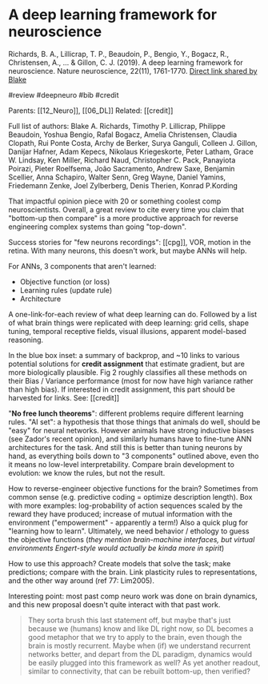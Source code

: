 # A deep learning framework for neuroscience

Richards, B. A., Lillicrap, T. P., Beaudoin, P., Bengio, Y., Bogacz, R., Christensen, A., ... & Gillon, C. J. (2019). A deep learning framework for neuroscience. Nature neuroscience, 22(11), 1761-1770.
[Direct link shared by Blake](https://www.nature.com/articles/s41593-019-0520-2.epdf?shared_access_token=n1zyUZ6-ypeHWkeaEs1FPNRgN0jAjWel9jnR3ZoTv0N5dsTXXcjpcGP7i54eL_L9GTMgy1V6NUDPE4-SxE_8Ip1gIa5G35VU4LeqRZ56IGy5uMJKd6aUZ4JeYonqPfWkstTCNFgazGPl8xJGrQAvuw%3D%3D)

#review #deepneuro #bib #credit

Parents: [[12_Neuro]], [[06_DL]]
Related: [[credit]]

Full list of authors: 
Blake A. Richards, Timothy P. Lillicrap, Philippe Beaudoin, Yoshua Bengio, Rafal
Bogacz, Amelia Christensen, Claudia Clopath, Rui Ponte Costa, Archy de Berker, Surya Ganguli, Colleen J. Gillon, Danijar Hafner, Adam Kepecs, Nikolaus Kriegeskorte, Peter Latham, Grace W. Lindsay, Ken Miller, Richard Naud, Christopher C. Pack, Panayiota Poirazi, Pieter Roelfsema, João Sacramento, Andrew
Saxe, Benjamin Scellier, Anna Schapiro, Walter Senn, Greg Wayne, Daniel Yamins, Friedemann Zenke, Joel Zylberberg, Denis Therien, Konrad P.Kording

That impactful opinion piece with 20 or something coolest comp neuroscientists. Overall, a great review to cite every time you claim that "bottom-up then compare" is a more productive approach for reverse engineering complex systems than going "top-down".

Success stories for "few neurons recordings": [[cpg]], VOR, motion in the retina. With many neurons, this doesn't work, but maybe ANNs will help.

For ANNs, 3 components that aren't learned:
* Objective function (or loss)
* Learning rules (update rule)
* Architecture

A one-link-for-each review of what deep learning can do. Followed by a list of what brain things were replicated with deep learning: grid cells, shape tuning, temporal receptive fields, visual illusions, apparent model-based reasoning.

In the blue box inset: a summary of backprop, and ~10 links to various potential solutions for **credit assignment** that estimate gradient, but are more biologically plausible. Fig 2 roughly classifies all these methods on their Bias / Variance performance (most for now have high variance rather than high bias). If interested in credit assignment, this part should be harvested for links. See: [[credit]]

"**No free lunch theorems**": different problems require different learning rules. "AI set": a hypothesis that those things that animals do well, should be "easy" for neural networks. However animals have strong inductive biases (see Zador's recent opinion), and similarly humans have to fine-tune ANN architectures for the task. And still this is better than tuning neurons by hand, as everything boils down to "3 components" outlined above, even tho it means no low-level interpretability. Compare brain development to evolution: we know the rules, but not the result.

How to reverse-engineer objective functions for the brain? Sometimes from common sense (e.g. predictive coding = optimize description length). Box with more examples: log-probability of action sequences scaled by the reward they have produced; increase of mutual information with the environment ("empowerment" - apparently a term!) Also a quick plug for "learning how to learn". Ultimately, we need behavior / ethology to guess the objective functions (*they mention brain-machine interfaces, but virtual environments Engert-style would actually be kinda more in spirit*)

How to use this approach? Create models that solve the task; make predictions; compare with the brain. Link plasticity rules to representations, and the other way around (ref 77: Lim2005).

Interesting point: most past comp neuro work was done on brain dynamics, and this new proposal doesn't quite interact with that past work. 

> They sorta brush this last statement off, but maybe that's just because we (humans) know and like DL right now, so DL becomes a good metaphor that we try to apply to the brain, even though the brain is mostly recurrent. Maybe when (if) we understand recurrent networks better, and depart from the DL paradigm, dynamics would be easily plugged into this framework as well? As yet another readout, similar to connectivity, that can be rebuilt bottom-up, then verified?